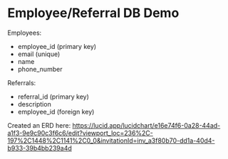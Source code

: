 # Employee/Referral DB Demo

Employees:
- employee_id (primary key)
- email (unique)
- name
- phone_number

Referrals:
- referral_id (primary key)
- description
- employee_id (foreign key)

Created an ERD here: https://lucid.app/lucidchart/e16e74f6-0a28-44ad-a1f3-9e9c90c3f6c6/edit?viewport_loc=236%2C-197%2C1448%2C1141%2C0_0&invitationId=inv_a3f80b70-dd1a-40d4-b933-39b4bb239a4d